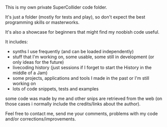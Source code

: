 This is my own private SuperCollider code folder.

It's just a folder (mostly for tests and play), so don't expect the best programming skills or masterworks.

It's also a showcase for beginners that might find my noobish code useful.

It includes:

* synths I use frequently (and can be loaded independently)
* stuff that I'm working on, some usable, some still in development (or only ideas for the future)
* livecoding history (just sessions if I forget to start the History in the middle of a Jam)
* some projects, applications and tools I made in the past or I'm still working on
* lots of code snippets, tests and examples

some code was made by me and other snips are retrieved from the web (on those cases i normally include the credits/links about the author).

Feel free to contact me, send me your comments, problems with my code and/or corrections/improvements.
